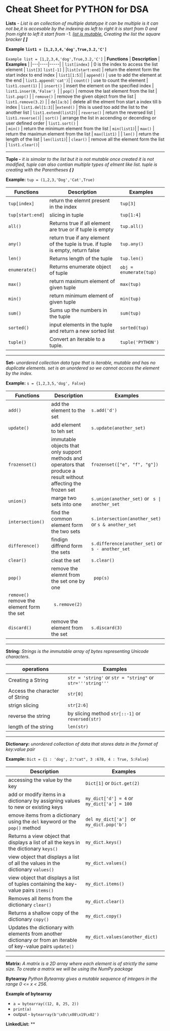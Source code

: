 # **Cheat Sheet for PYTHON for DSA**

**Lists** - *List is an collection of multiple datatype it can be multiple is it can not be,it is accesable by the indexing as left to right it is start from 0 and from right to left it start from -1. <u>list is mutable.</u> Creating the list the square bracker **[ ]***

**Example**
**`list1 = [1,2,3,4,'dog',True,3.2,'C']`**

`Example list = [1,2,3,4,'dog',True,3.2,'C']`
| **Functions** | **Description** | **Examples** |
|---|----|-----|
| `list[index]` | 0 is the index to access the list element | `list[3]` `list[-1]` |
|`list[start:end]` | return the elemnt form the start index to end index | `list1[1:5]`|
| `append()` | use to add the element at the end | `list1.append('cat')`|
| `count()` | use to count the element | `list1.count(1)` |
| `insert()` | insert the element on the specified index | `list1.inser(0,'False') `| 
| `pop()` | remove the last element from the list |  `list.pop()` |
| `remove()` | remove the given object from the list | `list1.remove(3.2)` |
| `del[a:b]` |  delete all the elment fron start a index till b index | `list1.del[1:3]`|
|`extend()` | this is used too add the list to the another list | `list1.extend(list2)`|
| `reverse()` | return the reversed list | `list1.reverse()`|
| `sort()` | arrange the list in accending or decending or user defined order | `list1.sort()` |  
| `min()` | return the minimum element from the list | `min(list1)`|
| `max()` | return the maximun element from the list | `max(list1)` |
| `len()` | return the length of the list | `len(list1)`|
| `clear()` | remove all the element form the list | `list1.clear()`|

****
**Tuple -**  *it is simolar to the list but it is not mutable once created it is not modified, tuple can also contian multiple types of elment like list. tuple is creating with the Parentheses **( )***

**Example:**  `tup = (1,2,3,'Dog','Cat',True)`

| **Functions** | **Description** | **Examples** |
|---|----|-----|
|`tup[index]`| return the elemnt present in the index | `tup[3]`|
| `tup[start:end]` | slicing in tuple | `tup[1:4] `| 
|`all()`|Returns true if all element are true or if tuple is empty| `tup.all()`|
| `any()`|return true if any element of the tuple is true. if tuple is empty, return false | `tup.any()`|
|`len()` |Returns length of the tuple | `tup.len()`|
| `enumerate()`|Returns enumerate object of tuple | `obj = enumerate(tup)`|
|`max()`|return maximum element of given tuple| `max(tup)`|
| `min()`|	return minimum element of given tuple |`min(tup)`|
|`sum()`|Sums up the numbers in the tuple | `sum(tup)`|
| `sorted()`| input elements in the tuple and return a new sorted list | `sorted(tup)`|
|`tuple()`|	Convert an iterable to a tuple. | `tuple('PYTHON')`| 
****

**Set-** *unordered collection data type that is iterable, mutable and has no duplicate elements. set is an unordered so we cannot access the element by the index.*

**Example:** `s = {1,2,3,5,'dog', False}`

| **Functions** | **Description** | **Examples** |
|---|----|-----| 
|`add()` | add the element to the set | `s.add('d')` |
| `update()` | add element to teh set | `s.update(another_set)`|
|`frozenset()`|  immutable objects that only support methods and operators that produce a result without affecting the frozen set | `frozenset(["e", "f", "g"])`|
| `union()` |  marge two sets into one | `s.union(another_set)`  or ` s \| another_set`|
| `intersection()` | find the common element form the two sets| `s.intersection(another_set)` or `s & another_set`|
|`difference()` | findign diffrend form  the sets | `s.difference(another_set)` or `s - another_set`|
| `clear()` | cleat the set | `s.clear()`|
| `pop()` | remove the elemnt from the set one by one |` pop(s)`|
|`remove()` remove the element form the set | ` s.remove(2)`|
|`discard()` | remove the element from the set | `s.discard(3)`| 
****
**String:** *Strings is the immutable array of bytes representing Unicode characters.*

|**operations**| **Examples**|
|-----|------|
| Creating a String | `str = 'string'` or `str = "string"` or `str='''string'''`  
| Access the character of String | `str[0]` |
| strign slicing  | `str[2:6]`|
| reverse the string | by slicing method `str[::-1]` or `reversed(str)`|
| length of the string | `len(str)` |
****
**Dictionary:** *unordered collection of data that stores data in the format of key:value pair*

**Example:** `Dict = {1 : 'dog', 2:"cat", 3 :678, 4 : True, 5:False}`

**Description** | **Examples** |
|----|-----| 
|accessing the value by the key | `Dict[1]` or `Dict.get(2)` |
|add or modify items in a dictionary by assigning values to new or existing keys |  `my_dict['d'] = 4` or `my_dict['a'] = 100`|
|emove items from a dictionary using the `del` keyword or the `pop()` method | `del my_dict['a'] ` or `my_dict.pop('b')`|
| Returns a view object that displays a list of all the keys in the dictionary `keys()` | `my_dict.keys()` |
|  view object that displays a list of all the values in the dictionary `values() `| `my_dict.values()`|
view object that displays a list of tuples containing the key-value pairs `items()` | `my_dict.items()` |
|Removes all items from the dictionary `clear()` | `my_dict.clear()` | 
|Returns a shallow copy of the dictionary `copy()`| `my_dict.copy()` |
|Updates the dictionary with elements from another dictionary or from an iterable of key-value pairs `update()` | `my_dict.values(another_dict)`|2
****

**Matrix:** *A matrix is a 2D array where each element is of strictly the same size. To create a matrix we will be using the NumPy package*

**Bytearray** *Python Bytearray gives a mutable sequence of integers in the range 0 <= x < 256.*

**Example of bytearray** 
- `a = bytearray((12, 8, 25, 2))`
- `print(a)`
- output - `bytearray(b'\x0c\x08\x19\x02')`

**LinkedList:**  **

